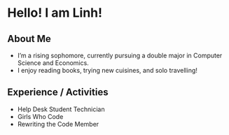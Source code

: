 # Hello! I am Linh!
## About Me
- I’m a rising sophomore, currently pursuing a double major in Computer Science and Economics.
- I enjoy reading books, trying new cuisines, and solo travelling!

## Experience / Activities
- Help Desk Student Technician
- Girls Who Code
- Rewriting the Code Member

